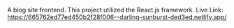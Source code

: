 A blog site frontend. This project utilized the React.js framework.
Live Link: https://665762ed77ed450b2f28f006--darling-sunburst-ded3ed.netlify.app/

